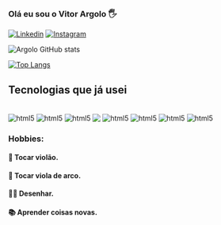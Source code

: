 ### Olá eu sou o Vitor Argolo  🖐
[![Linkedin](https://img.shields.io/badge/LinkedIn-0077B5?style=for-the-badge&logo=linkedin&logoColor=white)](https://www.linkedin.com/in/vitor-argolo-76a624110/)
[![Instagram](https://img.shields.io/badge/Instagram-E4405F?style=for-the-badge&logo=instagram&logoColor=white)](https://www.instagram.com/apc_vitor/)

![Argolo GitHub stats](https://github-readme-stats.vercel.app/api?username=VitorArgolo&show_icons=true&theme=dracula)

[![Top Langs](https://github-readme-stats.vercel.app/api/top-langs/?username=VitorArgolo)](https://github.com/anuraghazra/github-readme-stats)

## Tecnologias que já usei
<div style="display: inline_block"><br/>
    <img align="center" src="https://img.shields.io/badge/HTML-239120?style=for-the-badge&logo=html5&logoColor=white" alt="html5">
    <img align="center" src="https://img.shields.io/badge/CSS-239120?&style=for-the-badge&logo=css3&logoColor=white" alt="html5">
    <img align="center" src="https://img.shields.io/badge/Sass-CC6699?style=for-the-badge&logo=sass&logoColor=white" alt="html5">
    <img align="center" src="    https://img.shields.io/badge/Angular-DD0031?style=for-the-badge&logo=angular&logoColor=white">
    <img align="center" src="https://img.shields.io/badge/JavaScript-F7DF1E?style=for-the-badge&logo=javascript&logoColor=black" alt="html5">
    <img align="center" src="https://img.shields.io/badge/TypeScript-007ACC?style=for-the-badge&logo=typescript&logoColor=white" alt="html5">
    <img align="center" src="https://img.shields.io/badge/C%23-239120?style=for-the-badge&logo=c-sharp&logoColor=white" alt="html5">
    <img align="center" src="https://img.shields.io/badge/Java-ED8B00?style=for-the-badge&logo=openjdk&logoColor=white" alt="html5">
<br/>
</div>

### Hobbies:
#### 🎸 Tocar violão.
#### 🎻 Tocar viola de arco.
#### ✍🏽 Desenhar.
#### 📚 Aprender coisas novas.

